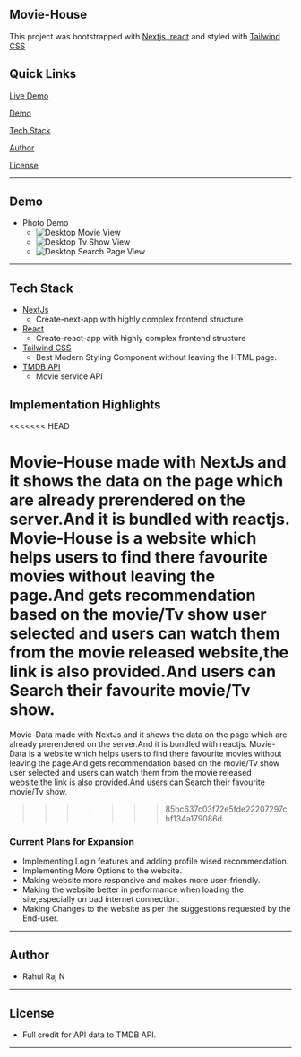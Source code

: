 ## Movie-House

This project was bootstrapped with [Nextjs](https://nextjs.org),[ react](https://github.com/facebook/create-react-app) and styled with [Tailwind CSS](https://tailwindcss.com/)

## Quick Links

[Live Demo](https://movie-house-ruddy.vercel.app/)

[Demo](#Demo)

[Tech Stack](#tech-stack)

[Author](#author)

[License](#license)

---

## Demo

- Photo Demo
  - ![Desktop Movie View](https://user-images.githubusercontent.com/88202340/148400554-ed43109f-d4bf-41ad-ac97-f0bec01811a0.png)
  - ![Desktop Tv Show View](https://user-images.githubusercontent.com/88202340/148400693-61cfac78-657c-4290-88e5-b9913ae69575.png)
  - ![Desktop Search Page View](https://user-images.githubusercontent.com/88202340/148400788-79612218-bdac-4bab-a155-1f509f785f68.png)

---

## Tech Stack

- [NextJs](https://nextjs.org)
  - Create-next-app with highly complex frontend structure
- [React](https://reactjs.org)
  - Create-react-app with highly complex frontend structure
- [Tailwind CSS](https://tailwindcss.com/)
  - Best Modern Styling Component without leaving the HTML page.
- [TMDB API](https://www.themoviedb.org/?language=en-US)
  - Movie service API

## Implementation Highlights
<<<<<<< HEAD

Movie-House made with NextJs and it shows the data on the page which are already prerendered on the server.And it is bundled with reactjs.
Movie-House is a website which helps users to find there favourite movies without leaving the page.And gets recommendation based on the movie/Tv show user selected and users can watch them from the movie released website,the link is also provided.And users can Search their favourite movie/Tv show.
=======
 Movie-Data made with NextJs and it shows the data on the page which are already prerendered on the server.And it is bundled with reactjs.
 Movie-Data is a website which helps users to find there favourite movies without leaving the page.And gets recommendation based on the movie/Tv show user selected and users can watch them from the movie released website,the link is also provided.And users can Search their favourite movie/Tv show.
>>>>>>> 85bc637c03f72e5fde22207297cbf134a179086d

### Current Plans for Expansion

- Implementing Login features and adding profile wised recommendation.
- Implementing More Options to the website.
- Making website more responsive and makes more user-friendly.
- Making the website better in performance when loading the site,especially on bad internet connection.
- Making Changes to the website as per the suggestions requested by the End-user.

---

## Author

- Rahul Raj N

---

## License

- Full credit for API data to TMDB API.

---

